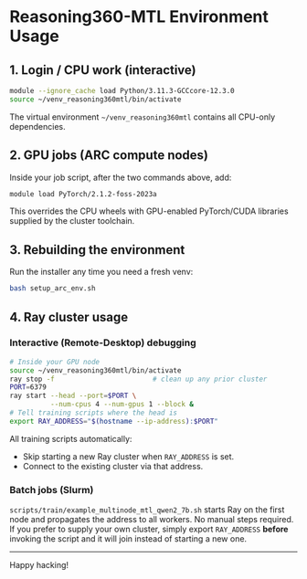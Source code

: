 # Reasoning360-MTL Environment Usage

## 1. Login / CPU work (interactive)
```bash
module --ignore_cache load Python/3.11.3-GCCcore-12.3.0
source ~/venv_reasoning360mtl/bin/activate
```

The virtual environment `~/venv_reasoning360mtl` contains all CPU-only dependencies.

## 2. GPU jobs (ARC compute nodes)
Inside your job script, after the two commands above, add:
```bash
module load PyTorch/2.1.2-foss-2023a
```
This overrides the CPU wheels with GPU-enabled PyTorch/CUDA libraries supplied by the cluster toolchain.

## 3. Rebuilding the environment
Run the installer any time you need a fresh venv:
```bash
bash setup_arc_env.sh
```

## 4. Ray cluster usage

### Interactive (Remote-Desktop) debugging
```bash
# Inside your GPU node
source ~/venv_reasoning360mtl/bin/activate
ray stop -f                        # clean up any prior cluster
PORT=6379
ray start --head --port=$PORT \
          --num-cpus 4 --num-gpus 1 --block &
# Tell training scripts where the head is
export RAY_ADDRESS="$(hostname --ip-address):$PORT"
```
All training scripts automatically:
* Skip starting a new Ray cluster when `RAY_ADDRESS` is set.
* Connect to the existing cluster via that address.

### Batch jobs (Slurm)
`scripts/train/example_multinode_mtl_qwen2_7b.sh` starts Ray on the first node
and propagates the address to all workers. No manual steps required. If you
prefer to supply your own cluster, simply export `RAY_ADDRESS` **before**
invoking the script and it will join instead of starting a new one.

---
Happy hacking!
